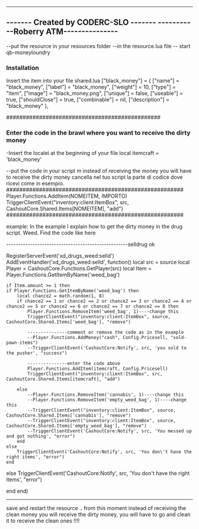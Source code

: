-------------------------------------
------- Created by CODERC-SLO -------
-----------Roberry ATM---------------
------------------------------------- 

--put the resource in your resources folder
--in the resource.lua file -- start qb-moneyloundry


### Installation
Insert the item into your file shared.lua
["black_money"] = {
        ["name"] = "black_money",
        ["label"] = "black_money",
        ["weight"] = 10,
        ["type"] = "item",
        ["image"] = "black_money.png",
        ["unique"] = false,
        ["useable"] = true,
        ["shouldClose"] = true,
        ["combinable"] = nil,
        ["description"] = "black_money"
	},

###############################################
### Enter the code in the brawl where you want to receive the dirty money
-Insert the localeì at the beginning of your file
local itemcraft = 'black_money'

--put the code in your script m instead of receiving the money you will have to receive the dirty money
cancella nel tuo script la parte di codice dove ricevi come in esempio.
######################################################
Player.Functions.AddItem(NOMEITEM, IMPORTO)
TriggerClientEvent("inventory:client:ItemBox", src, CashoutCore.Shared.Items[NOMEITEM], "add")
######################################################


example: In the example I explain how to get the dirty money in the drug script. Weed.
Find the code like here

---------------------------------------------------selldrug ok

RegisterServerEvent('xd_drugs_weed:selld')
AddEventHandler('xd_drugs_weed:selld', function()
	local src = source
	local Player = CashoutCore.Functions.GetPlayer(src)
	local Item = Player.Functions.GetItemByName('weed_bag')
   
	
      
	
	if Item.amount >= 1 then
	if Player.Functions.GetItemByName('weed_bag') then
		local chance2 = math.random(1, 8)
		if chance2 == 1 or chance2 == 2 or chance2 == 3 or chance2 == 4 or chance2 == 5 or chance2 == 6 or chance2 == 7 or chance2 == 8 then
			Player.Functions.RemoveItem('weed_bag', 1)----change this
			TriggerClientEvent("inventory:client:ItemBox", source, CashoutCore.Shared.Items['weed_bag'], "remove")
		
			---------------comment or remove the code as in the example
			--Player.Functions.AddMoney("cash", Config.Pricesell, "sold-pawn-items")
			--TriggerClientEvent('CashoutCore:Notify', src, 'you sold to the pusher', "success")  

			---------------enter the code above
			Player.Functions.AddItem(itemcraft, Config.Pricesell)
			TriggerClientEvent("inventory:client:ItemBox", src, CashoutCore.Shared.Items[itemcraft], "add")

		else
			--Player.Functions.RemoveItem('cannabis', 1)----change this
			--Player.Functions.RemoveItem('empty_weed_bag', 1)----change this
			--TriggerClientEvent("inventory:client:ItemBox", source, CashoutCore.Shared.Items['cannabis'], "remove")
			--TriggerClientEvent("inventory:client:ItemBox", source, CashoutCore.Shared.Items['empty_weed_bag'], "remove")
			--TriggerClientEvent('CashoutCore:Notify', src, 'You messed up and got nothing', "error") 
		end 
	else
		TriggerClientEvent('CashoutCore:Notify', src, 'You don\'t have the right items', "error") 
	end
else
	TriggerClientEvent('CashoutCore:Notify', src, 'You don\'t have the right items', "error") 
	
end
end)

----------------------------------------------------------------------------------------------------------------------------------

save and restart the resource .. from this moment instead of receiving the clean money you will receive the dirty money, you will have to go and clean it to receive the clean ones !!!!


